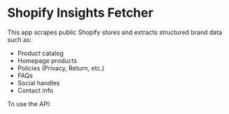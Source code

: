 # Shopify Insights Fetcher

This app scrapes public Shopify stores and extracts structured brand data such as:
- Product catalog
- Homepage products
- Policies (Privacy, Return, etc.)
- FAQs
- Social handles
- Contact info

To use the API:
